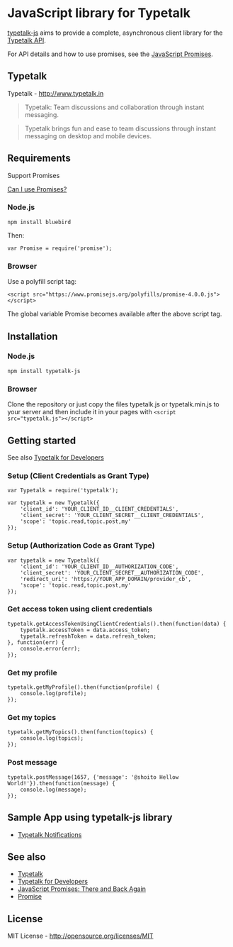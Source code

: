 JavaScript library for Typetalk
======================

[typetalk-js](https://github.com/shoito/typetalk-js) aims to provide a complete, asynchronous client library for the [Typetalk API](http://developers.typetalk.in/api.html).

For API details and how to use promises, see the [JavaScript Promises](http://www.html5rocks.com/en/tutorials/es6/promises/).

## Typetalk
Typetalk - http://www.typetalk.in

> Typetalk: Team discussions and collaboration through instant messaging.

> Typetalk brings fun and ease to team discussions through instant messaging on desktop and mobile devices.

## Requirements

Support Promises

[Can I use Promises?](http://caniuse.com/promises)

### Node.js

    npm install bluebird

Then:

    var Promise = require('promise');

### Browser

Use a polyfill script tag:

    <script src="https://www.promisejs.org/polyfills/promise-4.0.0.js"></script>

The global variable Promise becomes available after the above script tag.

## Installation

### Node.js

    npm install typetalk-js

### Browser
Clone the repository or just copy the files typetalk.js or typetalk.min.js to your server and then include it in your pages with `<script src="typetalk.js"></script>`

## Getting started

See also [Typetalk for Developers](http://developers.typetalk.in/index.html)

### Setup (Client Credentials as Grant Type)

    var Typetalk = require('typetalk');

    var typetalk = new Typetalk({
        'client_id': 'YOUR_CLIENT_ID__CLIENT_CREDENTIALS', 
        'client_secret': 'YOUR_CLIENT_SECRET__CLIENT_CREDENTIALS',
        'scope': 'topic.read,topic.post,my'
    });

### Setup (Authorization Code as Grant Type)

    var typetalk = new Typetalk({
        'client_id': 'YOUR_CLIENT_ID__AUTHORIZATION_CODE',
        'client_secret': 'YOUR_CLIENT_SECRET__AUTHORIZATION_CODE',
        'redirect_uri': 'https://YOUR_APP_DOMAIN/provider_cb',
        'scope': 'topic.read,topic.post,my'
    });

### Get access token using client credentials

    typetalk.getAccessTokenUsingClientCredentials().then(function(data) {
        typetalk.accessToken = data.access_token;
        typetalk.refreshToken = data.refresh_token;
    }, function(err) {
        console.error(err);
    });

### Get my profile

    typetalk.getMyProfile().then(function(profile) {
        console.log(profile);
    });

### Get my topics

    typetalk.getMyTopics().then(function(topics) {
        console.log(topics);
    });

### Post message

    typetalk.postMessage(1657, {'message': '@shoito Hellow World!'}).then(function(message) {
        console.log(message);
    });

## Sample App using typetalk-js library

- [Typetalk Notifications](https://github.com/shoito/typetalk-notifications)

## See also

- [Typetalk](http://www.typetalk.in)
- [Typetalk for Developers](http://developers.typetalk.in/)
- [JavaScript Promises: There and Back Again](http://www.html5rocks.com/en/tutorials/es6/promises/)
- [Promise](https://www.promisejs.org/)

## License
MIT License - http://opensource.org/licenses/MIT
